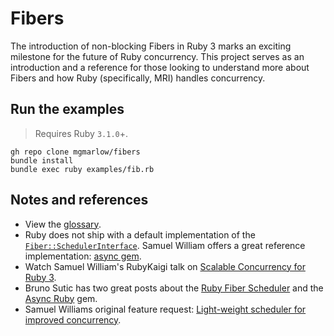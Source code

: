 # Fibers

The introduction of non-blocking Fibers in Ruby 3 marks an exciting milestone for the future of Ruby concurrency. This project serves as an introduction and a reference for those looking to understand more about Fibers and how Ruby (specifically, MRI) handles concurrency.

## Run the examples

> Requires Ruby `3.1.0`+.

```
gh repo clone mgmarlow/fibers
bundle install
bundle exec ruby examples/fib.rb
```

## Notes and references

- View the [glossary](./glossary.md).
- Ruby does not ship with a default implementation of the [`Fiber::SchedulerInterface`](https://docs.ruby-lang.org/en/master/Fiber/SchedulerInterface.html). Samuel William offers a great reference implementation: [async gem](https://github.com/socketry/async/blob/main/lib/async/scheduler.rb).
- Watch Samuel William's RubyKaigi talk on [Scalable Concurrency for Ruby 3](https://youtu.be/Y29SSOS4UOc).
- Bruno Sutic has two great posts about the [Ruby Fiber Scheduler](https://brunosutic.com/blog/ruby-fiber-scheduler) and the [Async Ruby](https://brunosutic.com/blog/async-ruby) gem.
- Samuel Williams original feature request: [Light-weight scheduler for improved concurrency](https://bugs.ruby-lang.org/issues/16786).
